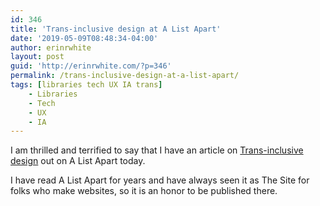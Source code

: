 ```yaml
---
id: 346
title: 'Trans-inclusive design at A List Apart'
date: '2019-05-09T08:48:34-04:00'
author: erinrwhite
layout: post
guid: 'http://erinrwhite.com/?p=346'
permalink: /trans-inclusive-design-at-a-list-apart/
tags: [libraries tech UX IA trans]
    - Libraries
    - Tech
    - UX
    - IA
---
```


I am thrilled and terrified to say that I have an article on [Trans-inclusive design](https://alistapart.com/article/trans-inclusive-design/ "Trans-inclusive design") out on A List Apart today.

I have read A List Apart for years and have always seen it as The Site for folks who make websites, so it is an honor to be published there.
